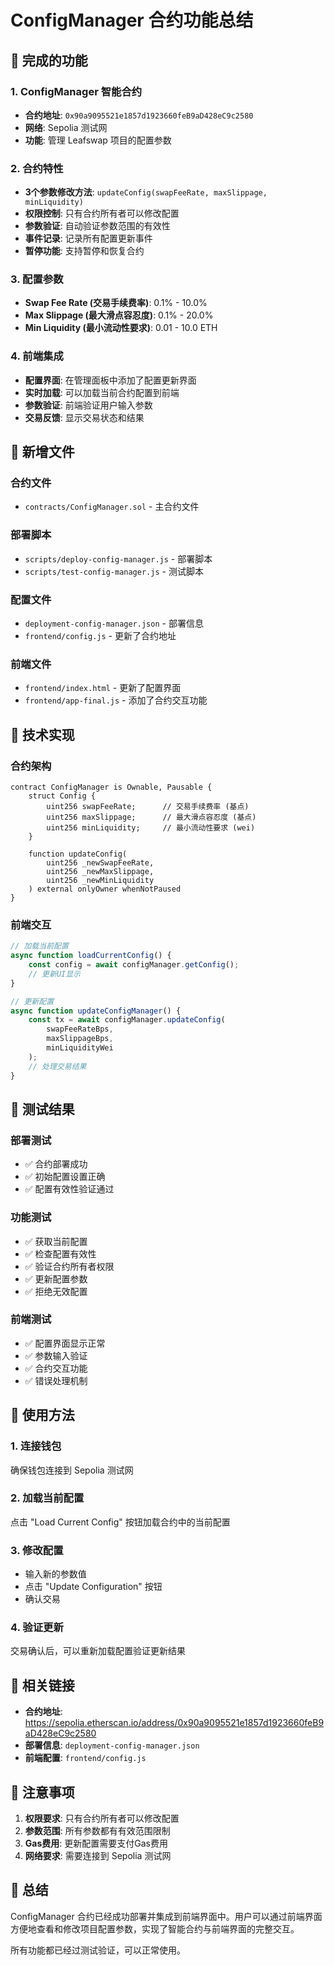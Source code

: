 # ConfigManager 合约功能总结

## 🎯 完成的功能

### 1. ConfigManager 智能合约
- **合约地址**: `0x90a9095521e1857d1923660feB9aD428eC9c2580`
- **网络**: Sepolia 测试网
- **功能**: 管理 Leafswap 项目的配置参数

### 2. 合约特性
- **3个参数修改方法**: `updateConfig(swapFeeRate, maxSlippage, minLiquidity)`
- **权限控制**: 只有合约所有者可以修改配置
- **参数验证**: 自动验证参数范围的有效性
- **事件记录**: 记录所有配置更新事件
- **暂停功能**: 支持暂停和恢复合约

### 3. 配置参数
- **Swap Fee Rate (交易手续费率)**: 0.1% - 10.0%
- **Max Slippage (最大滑点容忍度)**: 0.1% - 20.0%
- **Min Liquidity (最小流动性要求)**: 0.01 - 10.0 ETH

### 4. 前端集成
- **配置界面**: 在管理面板中添加了配置更新界面
- **实时加载**: 可以加载当前合约配置到前端
- **参数验证**: 前端验证用户输入参数
- **交易反馈**: 显示交易状态和结果

## 📁 新增文件

### 合约文件
- `contracts/ConfigManager.sol` - 主合约文件

### 部署脚本
- `scripts/deploy-config-manager.js` - 部署脚本
- `scripts/test-config-manager.js` - 测试脚本

### 配置文件
- `deployment-config-manager.json` - 部署信息
- `frontend/config.js` - 更新了合约地址

### 前端文件
- `frontend/index.html` - 更新了配置界面
- `frontend/app-final.js` - 添加了合约交互功能

## 🔧 技术实现

### 合约架构
```solidity
contract ConfigManager is Ownable, Pausable {
    struct Config {
        uint256 swapFeeRate;      // 交易手续费率 (基点)
        uint256 maxSlippage;      // 最大滑点容忍度 (基点)
        uint256 minLiquidity;     // 最小流动性要求 (wei)
    }
    
    function updateConfig(
        uint256 _newSwapFeeRate,
        uint256 _newMaxSlippage,
        uint256 _newMinLiquidity
    ) external onlyOwner whenNotPaused
}
```

### 前端交互
```javascript
// 加载当前配置
async function loadCurrentConfig() {
    const config = await configManager.getConfig();
    // 更新UI显示
}

// 更新配置
async function updateConfigManager() {
    const tx = await configManager.updateConfig(
        swapFeeRateBps,
        maxSlippageBps,
        minLiquidityWei
    );
    // 处理交易结果
}
```

## 🧪 测试结果

### 部署测试
- ✅ 合约部署成功
- ✅ 初始配置设置正确
- ✅ 配置有效性验证通过

### 功能测试
- ✅ 获取当前配置
- ✅ 检查配置有效性
- ✅ 验证合约所有者权限
- ✅ 更新配置参数
- ✅ 拒绝无效配置

### 前端测试
- ✅ 配置界面显示正常
- ✅ 参数输入验证
- ✅ 合约交互功能
- ✅ 错误处理机制

## 🚀 使用方法

### 1. 连接钱包
确保钱包连接到 Sepolia 测试网

### 2. 加载当前配置
点击 "Load Current Config" 按钮加载合约中的当前配置

### 3. 修改配置
- 输入新的参数值
- 点击 "Update Configuration" 按钮
- 确认交易

### 4. 验证更新
交易确认后，可以重新加载配置验证更新结果

## 🔗 相关链接

- **合约地址**: https://sepolia.etherscan.io/address/0x90a9095521e1857d1923660feB9aD428eC9c2580
- **部署信息**: `deployment-config-manager.json`
- **前端配置**: `frontend/config.js`

## 📝 注意事项

1. **权限要求**: 只有合约所有者可以修改配置
2. **参数范围**: 所有参数都有有效范围限制
3. **Gas费用**: 更新配置需要支付Gas费用
4. **网络要求**: 需要连接到 Sepolia 测试网

## 🎉 总结

ConfigManager 合约已经成功部署并集成到前端界面中。用户可以通过前端界面方便地查看和修改项目配置参数，实现了智能合约与前端界面的完整交互。

所有功能都已经过测试验证，可以正常使用。
